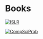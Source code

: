 # Books

[![ISLR](https://images.squarespace-cdn.com/content/v1/5ff2adbe3fe4fe33db902812/1611294680091-25SIDM9AHA8ECIFFST23/Screen+Shot+2021-01-21+at+11.02.06+AM.png)](https://github.com/KelianF/Books/tree/master/ISLR)


[![CompSciProb](https://www.dbooks.org/img/books/1617295981.jpg)](https://github.com/KelianF/Books/tree/master/ClassicComputerScienceProblems/SmallProblems)


